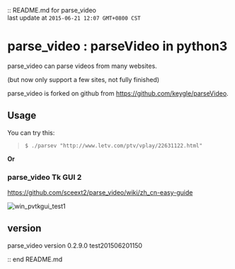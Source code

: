 :: README.md for parse_video <br />
last update at `2015-06-21 12:07 GMT+0800 CST`


# parse_video : parseVideo in python3

parse_video can parse videos from many websites. 

(but now only support a few sites, not fully finished)

parse_video is forked on github from <https://github.com/keygle/parseVideo>. 


## Usage

You can try this: 

> `$ ./parsev "http://www.letv.com/ptv/vplay/22631122.html"`

**Or**

### parse_video Tk GUI 2

<https://github.com/sceext2/parse_video/wiki/zh_cn-easy-guide>

![win_pvtkgui_test1](https://github.com/sceext2/parse_video/blob/wiki/img/win_pvtkgui_test1.png)


## version

parse_video version 0.2.9.0 test201506201150


:: end README.md


